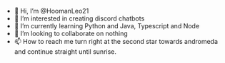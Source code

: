 - 👋 Hi, I’m @HoomanLeo21
- 👀 I’m interested in creating discord chatbots
- 🌱 I’m currently learning Python and Java, Typescript and Node
- 💞️ I’m looking to collaborate on nothing
- 📫 How to reach me turn right at the second star towards andromeda and continue straight until sunrise.

<!---
HoomanLeo21/HoomanLeo21 is a ✨ special ✨ repository because its `README.md` (this file) appears on your GitHub profile.
You can click the Preview link to take a look at your changes.
--->
